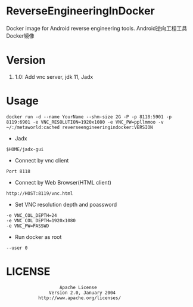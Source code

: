 # ReverseEngineeringInDocker
Docker image for Android reverse engineering tools. Android逆向工程工具Docker镜像

# Version

1. 1.0: Add vnc server, jdk 11, Jadx

# Usage

```
docker run -d --name YourName --shm-size 2G -P -p 8118:5901 -p 8119:6901 -e VNC_RESOLUTION=1920x1080 -e VNC_PW=ppllmmoo -v ~/:/metaworld:cached reverseengineeringindocker:VERSION
```

- Jadx

```
$HOME/jadx-gui
```

- Connect by vnc client

```
Port 8118
```

- Connect by Web Browser(HTML client)

```
http://HOST:8119/vnc.html
```

- Set VNC resolution depth and poassword

```
-e VNC_COL_DEPTH=24
-e VNC_COL_DEPTH=1920x1080
-e VNC_PW=PASSWD
```

- Run docker as root

```
--user 0
```

# LICENSE
```text
                    Apache License
                Version 2.0, January 2004
            http://www.apache.org/licenses/
```

